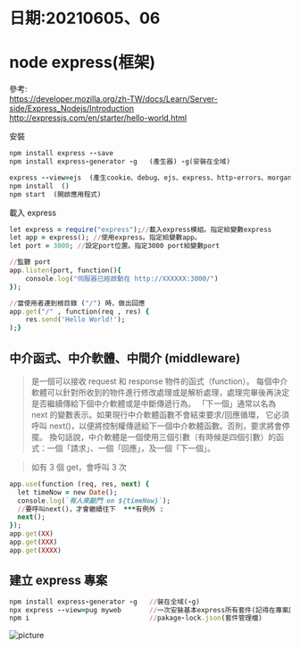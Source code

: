 # 日期:20210605、06

# node express(框架)

參考: <br>
https://developer.mozilla.org/zh-TW/docs/Learn/Server-side/Express_Nodejs/Introduction<br>
http://expressjs.com/en/starter/hello-world.html

安裝

```ruby
npm install express --save
npm install express-generator -g   (產生器) -g(安裝在全域)

express --view=ejs  (產生cookie、debug、ejs、express、http-errors、morgan這6個套件)
npm install  ()
npm start  (開啟應用程式)
```

載入 express

```ruby
let express = require("express");//載入express模組。指定給變數express
let app = express(); //使用express。指定給變數app。
let port = 3000; //設定port位置。指定3000 port給變數port

//監聽 port
app.listen(port, function(){
    console.log("伺服器已經啟動在 http://XXXXXX:3000/")
});

//當使用者連到根目錄 ("/") 時，做出回應
app.get("/" , function(req , res) {
    res.send('Hello World!');
);}
```

## 中介函式、中介軟體、中間介 (middleware)

> 是一個可以接收 request 和 response 物件的函式（function）。
> 每個中介軟體可以針對所收到的物件進行修改處理或是解析處理，處理完畢後再決定是否繼續傳給下個中介軟體或是中斷傳遞行為。
> 「下一個」通常以名為 next 的變數表示。如果現行中介軟體函數不會結束要求/回應循環，
> 它必須呼叫 next()，以便將控制權傳遞給下一個中介軟體函數。否則，要求將會停擺。
> 換句話說，中介軟體是一個使用三個引數（有時候是四個引數）的函式：一個「請求」、一個「回應」，及一個「下一個」。

> 如有 3 個 get，會呼叫 3 次

```ruby
app.use(function (req, res, next) {
  let timeNow = new Date();
  console.log(`有人來敲門 on ${timeNow}`);
  //要呼叫next()，才會繼續往下  ***有例外 :
  next();
});
app.get(XX)
app.get(XXX)
app.get(XXXX)
```

## 建立 express 專案

```ruby
npm install express-generator -g   //裝在全域(-g)
npx express --view=pug myweb       //一次安裝基本express所有套件(記得在專案底下環境執行)  也可以裝在全域
npm i                              //pakage-lock.json(套件管理檔)
```

![picture](/images/express.png)
